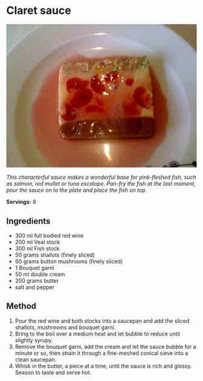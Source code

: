 # Claret sauce

![Claret sauce](resources/claret.jpg)

*This characterful sauce makes a wonderful base for pink-fleshed fish, such as salmon, red mullet or tuna escalope. Pan-fry the fish at the last moment, pour the sauce on to the plate and place the fish on top.*

**Servings:** 8

## Ingredients
- 300 ml full bodied red wine
- 200 ml Veal stock
- 300 ml Fish stock
- 50 grams shallots (finely sliced)
- 60 grams button mushrooms (finely sliced)
- 1 Bouquet garni
- 50 ml double cream
- 200 grams butter
- salt and pepper

## Method
1. Pour the red wine and both stocks into a saucepan and add the sliced shallots, mushrooms and bouquet garni.
1. Bring to the boil over a medium heat and let bubble to reduce until slightly syrupy.
1. Remove the bouquet garni, add the cream and let the sauce bubble for a minute or so, then strain it through a fine-meshed conical sieve into a clean saucepan.
1. Whisk in the butter, a piece at a time, until the sauce is rich and glossy. 
Season to taste and serve hot.